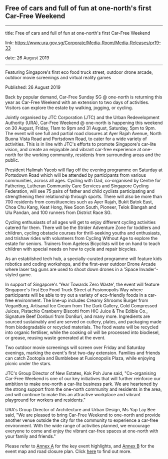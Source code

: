 ## Free of cars and full of fun at one-north's first Car-Free Weekend

---

title: Free of cars and full of fun at one-north's first Car-Free Weekend

link: https://www.ura.gov.sg/Corporate/Media-Room/Media-Releases/pr19-33

date: 26 August 2019

---

Featuring Singapore's first eco food truck street, outdoor drone arcade, outdoor movie screenings and virtual reality games

Published: 26 August 2019

Back by popular demand, Car-Free Sunday SG @ one-north is returning this year as Car-Free Weekend with an extension to two days of activities. Visitors can explore the estate by walking, jogging, or cycling.

Jointly organised by JTC Corporation (JTC) and the Urban Redevelopment Authority (URA), Car-Free Weekend @ one-north is happening this weekend on 30 August, Friday, 11am to 9pm and 31 August, Saturday, 5pm to 9pm. The event will see full and partial road closures at Ayer Rajah Avenue, North Buona Vista Road and Portsdown Road, to cater for a wide variety of activities. This is in line with JTC's efforts to promote Singapore's car-lite vision, and create an enjoyable and vibrant car-free experience at one-north for the working community, residents from surrounding areas and the public.

President Halimah Yacob will flag off the evening programme on Saturday at Portsdown Road which will be attended by participants from various communities, across all ages. Cycling with Dad, co-organised by Centre for Fathering, Lutheran Community Care Services and Singapore Cycling Federation, will see 75 pairs of father and child cyclists participating and strengthening their relationship through sports. There will also be more than 700 residents from constituencies such as Ayer Rajah, Bukit Batok East, Choa Chu Kang, Keat Hong, Nee Soon South, Pioneer, Telok Blangah and Ulu Pandan, and 100 runners from District Race SG.

Cycling enthusiasts of all ages will get to enjoy different cycling activities catered for them. There will be the Strider Adventure Zone for toddlers and children, cycling obstacle courses for thrill-seeking youths and enthusiasts, and trishaw rides with volunteers from Cycling Without Age to explore the estate for seniors. Trainers from Ageless Bicyclists will be on hand to teach children with special needs on how to cycle and repair bicycles.

As an established tech hub, a specially-curated programme will feature kids robotics and coding workshops, and the first-ever outdoor Drone Arcade where laser tag guns are used to shoot down drones in a 'Space Invader'-styled game.

In support of Singapore's ‘Year Towards Zero Waste', the event will feature Singapore's first Eco Food Truck Street at Fusionopolis Way where participants will be able to try out a variety of eco-friendly foods in a car-free environment. The line-up includes Creamy Shrooms Burger from VeganBurg, Artisanal Ice Cream from The Dark Gallery, Cold Compressed Juices, Pistachio Cranberry Biscotti from HIC Juice & The Edible Co., Signature Beef Donburi from Don8uri, and many more. Ingredients are sourced sustainably and are served on cutlery, plates, and packaging made from biodegradable or recycled materials. The food waste will be recycled into organic fertiliser, while the cooking oil will be processed into biodiesel, or grease, reusing waste generated at the event.

Two outdoor movie screenings will screen over Friday and Saturday evenings, marking the event's first two-day extension. Families and friends can catch Zootopia and Bumblebee at Fusionopolis Plaza, while enjoying picnic under the stars.

JTC's Group Director of New Estates, Kok Poh June said, "Co-organising Car-Free Weekend is one of our key initiatives that will further reinforce our ambition to make one-north a car-lite business park. We are heartened by the strong support from the one-north community and residents in the area, and will continue to make this an attractive workplace and vibrant playground for workers and residents."

URA's Group Director of Architecture and Urban Design, Ms Yap Lay Bee said, "We are pleased to bring Car-Free Weekend to one-north and provide another venue outside the city for the community to experience a car-free environment. With the wide range of activities planned, we encourage everyone to come and enjoy the vibrant car-free spaces at one-north with your family and friends."

Please refer to [Annex A](https://www.ura.gov.sg/-/media/Corporate/Media-Room/2019/Aug/pr19-33a.pdf) for the key event highlights, and [Annex B](https://www.ura.gov.sg/-/media/Corporate/Media-Room/2019/Aug/pr19-33b.pdf) for the event map and road closure plan. Click [here](https://www.ura.gov.sg/Corporate/Get-Involved/Go-Car-Lite/Car-Free-Sunday/CFS/About-CFS) to find out more.
